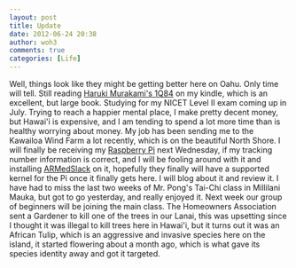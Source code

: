 ```yaml
---
layout: post
title: Update
date: 2012-06-24 20:38
author: woh3
comments: true
categories: [Life]
---
```

Well, things look like they might be getting better here on Oahu. Only time will tell. Still reading <a href="http://www.amazon.com/1Q84-Haruki-Murakami/dp/145583050X" target="_blank">Haruki Murakami's 1Q84</a> on my kindle, which is an excellent, but large book. Studying for my NICET Level II exam coming up in July. 
Trying to reach a happier mental place, I make pretty decent money, but Hawai'i is expensive, and I am tending to spend a lot more time than is healthy worrying about money. My job has been sending me to the Kawailoa Wind Farm a lot recently, which is on the beautiful North Shore. 
I will finally be receiving my <a href="http://www.raspberrypi.org/">Raspberry Pi</a> next Wednesday, if my tracking number information is correct, and I will be fooling around with it and installing <a href="http://www.armedslack.org/" target="_blank">ARMedSlack</a> on it, hopefully they finally will have a supported kernel for the Pi once it finally gets here. I will blog about it and review it.
I have had to miss the last two weeks of Mr. Pong's Tai-Chi class in Millilani Mauka, but got to go yesterday, and really enjoyed it. Next week our group of beginners will be joining the main class. 
The Homeowners Association sent a Gardener to kill one of the trees in our Lanai, this was upsetting since I thought it was illegal to kill trees here in Hawai'i, but it turns out it was an African Tulip, which is an aggressive and invasive species here on the island, it started flowering about a month ago, which is what gave its species identity away and got it targeted. 
